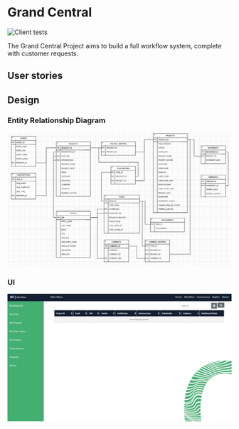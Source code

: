 # Grand Central

![Client tests](https://github.com/ines-dev/grand-central/actions/workflows/jest-client.yaml/badge.svg)

The Grand Central Project aims to build a full workflow system, complete with customer requests.

## User stories

## Design

### Entity Relationship Diagram

![ERD](specs/erd.jpg)

### UI

![UI](specs/ui.jpg)
